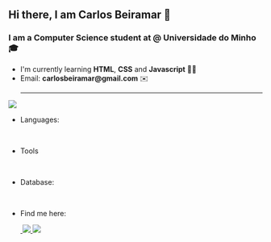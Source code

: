 ## Hi there, I am Carlos Beiramar 👋


### I am a Computer Science student at @ Universidade do Minho 🎓

<ul>
  <li>I'm currently learning <b>HTML</b>, <b>CSS</b> and <b>Javascript</b> 👩‍💻 </li>
  <li>Email: <b>carlosbeiramar@gmail.com</b> ✉️</li>
<hr>
</ul>

<!--<img src = "https://github-readme-stats.vercel.app/api/top-langs/?username=carlosbeiramar">-->


<img src="https://github-readme-stats.vercel.app/api?username=carlosbeiramar&show_icons=true"/>



<ul>
  <li>
<p >Languages:</p>
<div>
  <img src="https://img.shields.io/badge/Python-3776AB?style=for-the-badge&logo=python&logoColor=white" alt = ""/>
  <img src = "https://img.shields.io/badge/C-00599C?style=for-the-badge&logo=c&logoColor=white" alt = ""/>
  <img src = "https://img.shields.io/badge/Java-ED8B00?style=for-the-badge&logo=java&logoColor=white" alt = "" />
  <img src = "	https://img.shields.io/badge/LaTeX-47A141?style=for-the-badge&logo=LaTeX&logoColor=white" alt ="" />
  <img src = "https://img.shields.io/badge/Haskell-5D4F85?style=for-the-badge&logo=haskell&logoColor=white" alt = "" />
</div>
  </li>
  
  <li>
    <p>Tools</p>
    <img src = "https://img.shields.io/badge/iOS-000000?style=for-the-badge&logo=ios&logoColor=white" alt = ""/>
    <img src = "https://img.shields.io/badge/Visual_Studio_Code-0078D4?style=for-the-badge&logo=visual%20studio%20code&logoColor=white" alt = ""/>
  </li>


<li>
<p>Database:</p>
<div>
  <img src = "https://img.shields.io/badge/SQLite-07405E?style=for-the-badge&logo=sqlite&logoColor=white" alt = ""/>
  <img src = "https://img.shields.io/badge/MySQL-00000F?style=for-the-badge&logo=mysql&logoColor=white" alt = ""/>
  
</div>
  </li>


<li>
<p>Find me here:</p>

<div>  
  <a href = "https://www.facebook.com/carlos.beiramar/">
    <img src = "https://img.shields.io/badge/Facebook-1877F2?style=for-the-badge&logo=facebook&logoColor=white" alt = "">
  </a>

  <a href = "https://www.instagram.com/carlosbeiramar/?hl=pt">
    <img src = "https://img.shields.io/badge/Instagram-E4405F?style=for-the-badge&logo=instagram&logoColor=white">
  </a>

  <a href = "https://www.linkedin.com/in/carlos-beiramar-aa0736223/">
    <img src = "https://img.shields.io/badge/LinkedIn-0077B5?style=for-the-badge&logo=linkedin&logoColor=white">
  </a>
</div>
  </li>

 </ul>






